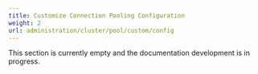 ```yaml
---
title: Customize Connection Pooling Configuration
weight: 2
url: administration/cluster/pool/custom/config
---
```


This section is currently empty and the documentation development is in progress.